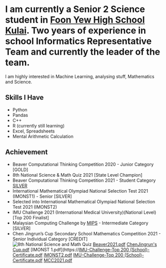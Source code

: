 # I am currently a Senior 2 Science student in [Foon Yew High School Kulai](http://www.fyk.edu.my/). Two years of experience in school Informatics Representative Team and currently the leader of the team.
I am highly interested in Machine Learning, analysing stuff, Mathematics and Science.

## **Skills I Have**
* Python
* Pandas
* C++
* R (currently still learning)
* Excel, Spreadsheets
* Mental Arithmetic Calculation

## **Achievement**
* Beaver Computational Thinking Competition 2020 - Junior Category [GOLD]
* 8th National Science & Math Quiz 2021 [State Level Champion]
* Beaver Computational Thinking Competition 2021 - Student Category [SILVER](https://docs.google.com/spreadsheets/d/1Ht7e17d_ZvHHSnYE3ZQ-hIDFJu5_SM7iBxczKFH1FMw/edit#gid=1767961095)
* International Mathematical Olympiad National Selection Test 2021 (IMONST1) - Senior [SILVER]
* Selected into International Mathematical Olympiad National Selection Test 2021 (IMONST2)
* IMU Challenge 2021 (International Medical University)(National Level) [Top 200 Finalist]
* Malaysian Computing Challenge by [MIPS](https://ioimalaysia.org/) - Intermediate Category [SILVER]
* Chen Jingrun’s Cup Secondary School Mathematics Competition 2021 - Senior Individual Category [CREDIT]
![8th National Science and Math Quiz](https://user-images.githubusercontent.com/64475165/141608115-9e01301d-b473-424e-9556-8ce0662e8fc4.jpg)
[Beaver2021.pdf](https://github.com/SiriusYH/SiriusYH/files/7531480/Beaver2021.pdf)
[ChenJingrun's Cup.pdf](https://github.com/SiriusYH/SiriusYH/files/7531481/ChenJingrun.s.Cup.pdf)
[IMONST 1.pdf](https://[IMU-Challenge-Top 200 (School)-Certificate.pdf](https://github.com/SiriusYH/SiriusYH/files/7531484/IMU-Challenge-Top.200.School.-Certificate.pdf)
[IMONST2.pdf](https://github.com/SiriusYH/SiriusYH/files/7531486/IMONST2.pdf)
[IMU-Challenge-Top 200 (School)-Certificate.pdf](https://github.com/SiriusYH/SiriusYH/files/7531487/IMU-Challenge-Top.200.School.-Certificate.pdf)
[MCC2021.pdf](https://github.com/SiriusYH/SiriusYH/files/7531488/MCC2021.pdf)
